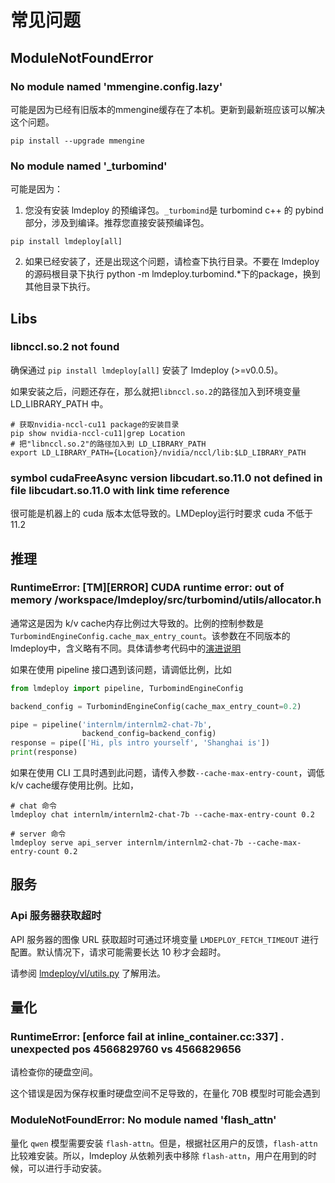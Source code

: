# 常见问题

## ModuleNotFoundError

### No module named 'mmengine.config.lazy'

可能是因为已经有旧版本的mmengine缓存在了本机。更新到最新班应该可以解决这个问题。

```shell
pip install --upgrade mmengine
```

### No module named '\_turbomind'

可能是因为：

1. 您没有安装 lmdeploy 的预编译包。`_turbomind`是 turbomind c++ 的 pybind部分，涉及到编译。推荐您直接安装预编译包。

```
pip install lmdeploy[all]
```

2. 如果已经安装了，还是出现这个问题，请检查下执行目录。不要在 lmdeploy 的源码根目录下执行 python -m lmdeploy.turbomind.\*下的package，换到其他目录下执行。

## Libs

### libnccl.so.2 not found

确保通过 `pip install lmdeploy[all]` 安装了 lmdeploy (>=v0.0.5)。

如果安装之后，问题还存在，那么就把`libnccl.so.2`的路径加入到环境变量 LD_LIBRARY_PATH 中。

```shell
# 获取nvidia-nccl-cu11 package的安装目录
pip show nvidia-nccl-cu11|grep Location
# 把"libnccl.so.2"的路径加入到 LD_LIBRARY_PATH
export LD_LIBRARY_PATH={Location}/nvidia/nccl/lib:$LD_LIBRARY_PATH
```

### symbol cudaFreeAsync version libcudart.so.11.0 not defined in file libcudart.so.11.0 with link time reference

很可能是机器上的 cuda 版本太低导致的。LMDeploy运行时要求 cuda 不低于 11.2

## 推理

### RuntimeError: \[TM\]\[ERROR\] CUDA runtime error: out of memory /workspace/lmdeploy/src/turbomind/utils/allocator.h

通常这是因为 k/v cache内存比例过大导致的。比例的控制参数是 `TurbomindEngineConfig.cache_max_entry_count`。该参数在不同版本的 lmdeploy中，含义略有不同。具体请参考代码中的[演进说明](https://github.com/InternLM/lmdeploy/blob/52419bd5b6fb419a5e3aaf3c3b4dea874b17e094/lmdeploy/messages.py#L107)

如果在使用 pipeline 接口遇到该问题，请调低比例，比如

```python
from lmdeploy import pipeline, TurbomindEngineConfig

backend_config = TurbomindEngineConfig(cache_max_entry_count=0.2)

pipe = pipeline('internlm/internlm2-chat-7b',
                backend_config=backend_config)
response = pipe(['Hi, pls intro yourself', 'Shanghai is'])
print(response)
```

如果在使用 CLI 工具时遇到此问题，请传入参数`--cache-max-entry-count`，调低 k/v cache缓存使用比例。比如，

```shell
# chat 命令
lmdeploy chat internlm/internlm2-chat-7b --cache-max-entry-count 0.2

# server 命令
lmdeploy serve api_server internlm/internlm2-chat-7b --cache-max-entry-count 0.2
```

## 服务

### Api 服务器获取超时

API 服务器的图像 URL 获取超时可通过环境变量 `LMDEPLOY_FETCH_TIMEOUT` 进行配置。默认情况下，请求可能需要长达 10 秒才会超时。

请参阅 [lmdeploy/vl/utils.py](https://github.com/InternLM/lmdeploy/blob/7b6876eafcb842633e0efe8baabe5906d7beeeea/lmdeploy/vl/utils.py#L31) 了解用法。

## 量化

### RuntimeError: \[enforce fail at inline_container.cc:337\] . unexpected pos 4566829760 vs 4566829656

请检查你的硬盘空间。

这个错误是因为保存权重时硬盘空间不足导致的，在量化 70B 模型时可能会遇到

### ModuleNotFoundError: No module named 'flash_attn'

量化 `qwen` 模型需要安装 `flash-attn`。但是，根据社区用户的反馈，`flash-attn` 比较难安装。所以，lmdeploy 从依赖列表中移除 `flash-attn`，用户在用到的时候，可以进行手动安装。
